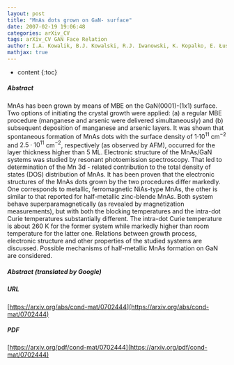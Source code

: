 ```yaml
---
layout: post
title: "MnAs dots grown on GaN- surface"
date: 2007-02-19 19:06:48
categories: arXiv_CV
tags: arXiv_CV GAN Face Relation
author: I.A. Kowalik, B.J. Kowalski, R.J. Iwanowski, K. Kopalko, E. Łusakowska, M. Sawicki
mathjax: true
---
```


* content
{:toc}

##### Abstract
MnAs has been grown by means of MBE on the GaN(0001)-(1x1) surface. Two options of initiating the crystal growth were applied: (a) a regular MBE procedure (manganese and arsenic were delivered simultaneously) and (b) subsequent deposition of manganese and arsenic layers. It was shown that spontaneous formation of MnAs dots with the surface density of 1$\cdot 10^{11}$ cm$^{-2}$ and $2.5\cdot 10^{11}$ cm$^{-2}$, respectively (as observed by AFM), occurred for the layer thickness higher than 5 ML. Electronic structure of the MnAs/GaN systems was studied by resonant photoemission spectroscopy. That led to determination of the Mn 3d - related contribution to the total density of states (DOS) distribution of MnAs. It has been proven that the electronic structures of the MnAs dots grown by the two procedures differ markedly. One corresponds to metallic, ferromagnetic NiAs-type MnAs, the other is similar to that reported for half-metallic zinc-blende MnAs. Both system behave superparamagnetically (as revealed by magnetization measurements), but with both the blocking temperatures and the intra-dot Curie temperatures substantially different. The intra-dot Curie temperature is about 260 K for the former system while markedly higher than room temperature for the latter one. Relations between growth process, electronic structure and other properties of the studied systems are discussed. Possible mechanisms of half-metallic MnAs formation on GaN are considered.

##### Abstract (translated by Google)


##### URL
[https://arxiv.org/abs/cond-mat/0702444](https://arxiv.org/abs/cond-mat/0702444)

##### PDF
[https://arxiv.org/pdf/cond-mat/0702444](https://arxiv.org/pdf/cond-mat/0702444)

